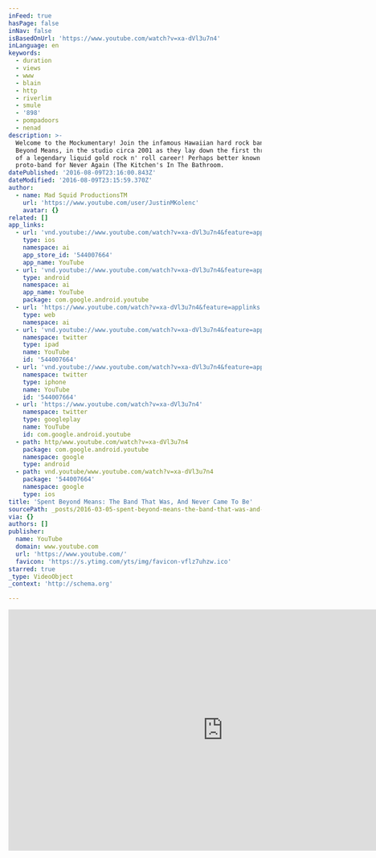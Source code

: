 ```yaml
---
inFeed: true
hasPage: false
inNav: false
isBasedOnUrl: 'https://www.youtube.com/watch?v=xa-dVl3u7n4'
inLanguage: en
keywords:
  - duration
  - views
  - www
  - blain
  - http
  - riverlim
  - smule
  - '898'
  - pompadoors
  - nenad
description: >-
  Welcome to the Mockumentary! Join the infamous Hawaiian hard rock band, Spent
  Beyond Means, in the studio circa 2001 as they lay down the first three tracks
  of a legendary liquid gold rock n' roll career! Perhaps better known as the
  proto-band for Never Again (The Kitchen's In The Bathroom.
datePublished: '2016-08-09T23:16:00.843Z'
dateModified: '2016-08-09T23:15:59.370Z'
author:
  - name: Mad Squid ProductionsTM
    url: 'https://www.youtube.com/user/JustinMKolenc'
    avatar: {}
related: []
app_links:
  - url: 'vnd.youtube://www.youtube.com/watch?v=xa-dVl3u7n4&feature=applinks'
    type: ios
    namespace: ai
    app_store_id: '544007664'
    app_name: YouTube
  - url: 'vnd.youtube://www.youtube.com/watch?v=xa-dVl3u7n4&feature=applinks'
    type: android
    namespace: ai
    app_name: YouTube
    package: com.google.android.youtube
  - url: 'https://www.youtube.com/watch?v=xa-dVl3u7n4&feature=applinks'
    type: web
    namespace: ai
  - url: 'vnd.youtube://www.youtube.com/watch?v=xa-dVl3u7n4&feature=applinks'
    namespace: twitter
    type: ipad
    name: YouTube
    id: '544007664'
  - url: 'vnd.youtube://www.youtube.com/watch?v=xa-dVl3u7n4&feature=applinks'
    namespace: twitter
    type: iphone
    name: YouTube
    id: '544007664'
  - url: 'https://www.youtube.com/watch?v=xa-dVl3u7n4'
    namespace: twitter
    type: googleplay
    name: YouTube
    id: com.google.android.youtube
  - path: http/www.youtube.com/watch?v=xa-dVl3u7n4
    package: com.google.android.youtube
    namespace: google
    type: android
  - path: vnd.youtube/www.youtube.com/watch?v=xa-dVl3u7n4
    package: '544007664'
    namespace: google
    type: ios
title: 'Spent Beyond Means: The Band That Was, And Never Came To Be'
sourcePath: _posts/2016-03-05-spent-beyond-means-the-band-that-was-and-never-came-to-be.md
via: {}
authors: []
publisher:
  name: YouTube
  domain: www.youtube.com
  url: 'https://www.youtube.com/'
  favicon: 'https://s.ytimg.com/yts/img/favicon-vflz7uhzw.ico'
starred: true
_type: VideoObject
_context: 'http://schema.org'

---
```

<iframe src="https://cdn.embedly.com/widgets/media.html?src=https%3A%2F%2Fwww.youtube.com%2Fembed%2Fxa-dVl3u7n4%3Ffeature%3Doembed&amp;url=https%3A%2F%2Fwww.youtube.com%2Fwatch%3Fv%3Dxa-dVl3u7n4&amp;image=https%3A%2F%2Fi.ytimg.com%2Fvi%2Fxa-dVl3u7n4%2Fhqdefault.jpg&amp;key=b7d04c9b404c499eba89ee7072e1c4f7&amp;type=text%2Fhtml&amp;schema=youtube" width="854" height="480" scrolling="no" frameborder="0" allowfullscreen="allowfullscreen" style=""></iframe>